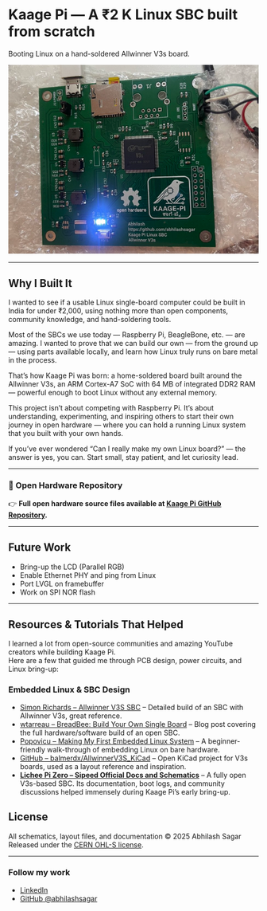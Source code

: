 # Kaage Pi — A ₹2 K Linux SBC built from scratch
Booting Linux on a hand-soldered Allwinner V3s board.

![Kaage Pi booting Linux](kaagepi_boot.png)

---

## Why I Built It
I wanted to see if a usable Linux single-board computer could be built in India for under ₹2,000, using nothing more than open components, community knowledge, and hand-soldering tools.

Most of the SBCs we use today — Raspberry Pi, BeagleBone, etc. — are amazing.
I wanted to prove that we can build our own — from the ground up — using parts available locally, and learn how Linux truly runs on bare metal in the process.

That’s how Kaage Pi was born:
a home-soldered board built around the Allwinner V3s, an ARM Cortex-A7 SoC with 64 MB of integrated DDR2 RAM — powerful enough to boot Linux without any external memory.

This project isn’t about competing with Raspberry Pi.
It’s about understanding, experimenting, and inspiring others to start their own journey in open hardware — where you can hold a running Linux system that you built with your own hands.

If you’ve ever wondered “Can I really make my own Linux board?” —
the answer is yes, you can.
Start small, stay patient, and let curiosity lead.

---

### 🔗 Open Hardware Repository
👉 **Full open hardware source files available at [Kaage Pi GitHub Repository](https://github.com/abhilashsagar/Kaage-Pi).**

---

## Future Work
- Bring-up the LCD (Parallel RGB)  
- Enable Ethernet PHY and ping from Linux  
- Port LVGL on framebuffer   
- Work on SPI NOR flash 

---

## Resources & Tutorials That Helped

I learned a lot from open-source communities and amazing YouTube creators while building Kaage Pi.  
Here are a few that guided me through PCB design, power circuits, and Linux bring-up:

### Embedded Linux & SBC Design
- [Simon Richards – Allwinner V3S SBC](https://simonrichards.com/v3s/) – Detailed build of an SBC with Allwinner V3s, great reference.  
- [wtarreau – BreadBee: Build Your Own Single Board](http://wtarreau.blogspot.com/2020/09/breadbee-build-your-own-single-board.html) – Blog post covering the full hardware/software build of an open SBC.  
- [Popovicu – Making My First Embedded Linux System](https://popovicu.com/posts/making-my-first-embedded-linux-system/) – A beginner-friendly walk-through of embedding Linux on bare hardware.  
- [GitHub – balmerdx/AllwinnerV3S_KiCad](https://github.com/balmerdx/AllwinnerV3S_KiCad) – Open KiCad project for V3s boards, used as a layout reference and inspiration.
- [**Lichee Pi Zero – Sipeed Official Docs and Schematics**](https://linux-sunxi.org/LicheePi_Zero) – A fully open V3s-based SBC. Its documentation, boot logs, and community discussions helped immensely during Kaage Pi’s early bring-up.
  
## License
All schematics, layout files, and documentation © 2025 Abhilash Sagar  
Released under the [CERN OHL-S license](https://ohwr.org/project/cernohl/wikis/Documents/CERN-OHL-version-2).

---

### Follow my work
- [LinkedIn](https://www.linkedin.com/in/abhilashsagar/)  
- [GitHub @abhilashsagar](https://github.com/abhilashsagar)








